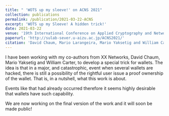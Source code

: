 ```yaml
---
title: " 'WOTS up my sleeve!' on ACNS 2021"
collection: publications
permalink: /publication/2021-03-22-ACNS
excerpt: 'WOTS up my Sleeve! A hidden trick!'
date: 2021-03-22
venue: '19th International Conference on Applied Cryptography and Network Security'
paperurl: 'http://sulab-sever.u-aizu.ac.jp/ACNS2021/'
citation: 'David Chaum, Mario Larangeira, Mario Yaksetig and William Carter. (2021). &quot;WOTS+ up my Sleeve! A Hidden Secure Fallback for Cryptocurrency Wallets.&quot; <i>ACNS 2021</i>.'
---
```


I have been working with my co-authors from XX Networks, David Chaum, Mario Yaksetig and William Carter, to develop a special trick for wallets. The idea is that in a major, and catastrophic, event when several wallets are hacked, there is still a possibility of the rightful user issue a proof ownership of the wallet. That is, in a nutshell, what this work is about.

Events like that had already occurred therefore it seems highly desirable that wallets have such capability.  

We are now working on the final version of the work and it will soon be made public!












